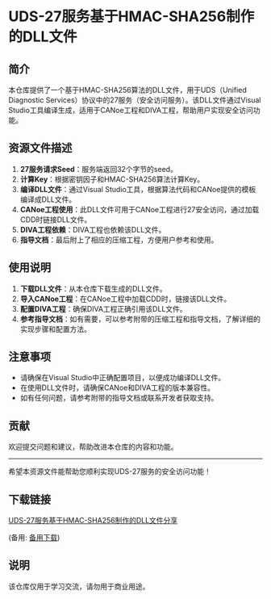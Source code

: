 # UDS-27服务基于HMAC-SHA256制作的DLL文件

## 简介

本仓库提供了一个基于HMAC-SHA256算法的DLL文件，用于UDS（Unified Diagnostic Services）协议中的27服务（安全访问服务）。该DLL文件通过Visual Studio工具编译生成，适用于CANoe工程和DIVA工程，帮助用户实现安全访问功能。

## 资源文件描述

1. **27服务请求Seed**：服务端返回32个字节的seed。
2. **计算Key**：根据密钥因子和HMAC-SHA256算法计算Key。
3. **编译DLL文件**：通过Visual Studio工具，根据算法代码和CANoe提供的模板编译成DLL文件。
4. **CANoe工程使用**：此DLL文件可用于CANoe工程进行27安全访问，通过加载CDD时链接DLL文件。
5. **DIVA工程依赖**：DIVA工程也依赖该DLL文件。
6. **指导文档**：最后附上了相应的压缩工程，方便用户参考和使用。

## 使用说明

1. **下载DLL文件**：从本仓库下载生成的DLL文件。
2. **导入CANoe工程**：在CANoe工程中加载CDD时，链接该DLL文件。
3. **配置DIVA工程**：确保DIVA工程正确引用该DLL文件。
4. **参考指导文档**：如有需要，可以参考附带的压缩工程和指导文档，了解详细的实现步骤和配置方法。

## 注意事项

- 请确保在Visual Studio中正确配置项目，以便成功编译DLL文件。
- 在使用DLL文件时，请确保CANoe和DIVA工程的版本兼容性。
- 如有任何问题，请参考附带的指导文档或联系开发者获取支持。

## 贡献

欢迎提交问题和建议，帮助改进本仓库的内容和功能。

---

希望本资源文件能帮助您顺利实现UDS-27服务的安全访问功能！

## 下载链接
[UDS-27服务基于HMAC-SHA256制作的DLL文件分享](https://pan.quark.cn/s/8d79f093dc99) 

(备用: [备用下载](https://pan.baidu.com/s/1fIOvtRABV5_pwBqX1Q6sZA?pwd=1234))

## 说明

该仓库仅用于学习交流，请勿用于商业用途。
